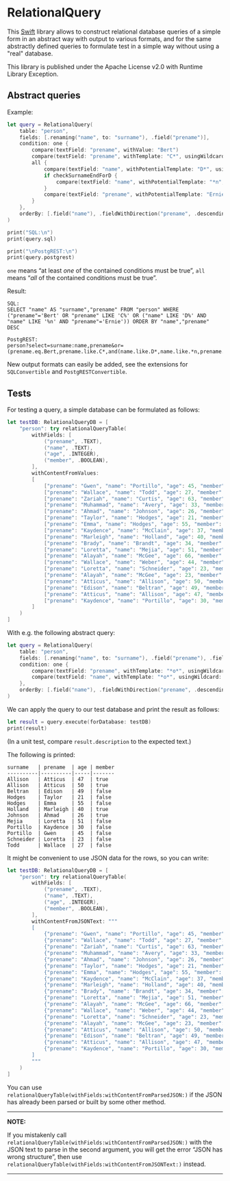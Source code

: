 # RelationalQuery

This [Swift](https://www.swift.org/) library allows to construct relational database queries of a simple form in an abstract way with output to various formats, and for the same abstractly defined queries to formulate test in a simple way without using a "real" database.

This library is published under the Apache License v2.0 with Runtime Library Exception.

## Abstract queries

Example:

```swift
let query = RelationalQuery(
    table: "person",
    fields: [.renaming("name", to: "surname"), .field("prename")],
    condition: one {
        compare(textField: "prename", withValue: "Bert")
        compare(textField: "prename", withTemplate: "C*", usingWildcard: "*")
        all {
            compare(textField: "name", withPotentialTemplate: "D*", usingWildcard: "*")
            if checkSurnameEndForD {
                compare(textField: "name", withPotentialTemplate: "*n", usingWildcard: "*")
            }
            compare(textField: "prename", withPotentialTemplate: "Ernie", usingWildcard: "*")
        }
    },
    orderBy: [.field("name"), .fieldWithDirection("prename", .descending)]
)

print("SQL:\n")
print(query.sql)

print("\nPostgREST:\n")
print(query.postgrest)
```

`one` means “at least _one_ of the contained conditions must be true”, `all` means “_all_ of the contained conditions must be true”.

Result:

```text
SQL:
SELECT "name" AS "surname","prename" FROM "person" WHERE ("prename"='Bert' OR "prename" LIKE 'C%' OR ("name" LIKE 'D%' AND "name" LIKE '%n' AND "prename"='Ernie')) ORDER BY "name","prename" DESC

PostgREST:
person?select=surname:name,prename&or=(prename.eq.Bert,prename.like.C*,and(name.like.D*,name.like.*n,prename.eq.Ernie))&order=name,prename.desc"
```

New output formats can easily be added, see the extensions for `SQLConvertible` and `PostgRESTConvertible`.

## Tests

For testing a query, a simple database can be formulated as follows:

```swift
let testDB: RelationalQueryDB = [
    "person": try relationalQueryTable(
        withFields: [
            ("prename", .TEXT),
            ("name", .TEXT),
            ("age", .INTEGER),
            ("member", .BOOLEAN),
        ],
        withContentFromValues:
        [
            ["prename": "Gwen", "name": "Portillo", "age": 45, "member": false],
            ["prename": "Wallace", "name": "Todd", "age": 27, "member": false],
            ["prename": "Zariah", "name": "Curtis", "age": 63, "member": false],
            ["prename": "Muhammad", "name": "Avery", "age": 33, "member": true],
            ["prename": "Ahmad", "name": "Johnson", "age": 26, "member": true],
            ["prename": "Taylor", "name": "Hodges", "age": 21, "member": false],
            ["prename": "Emma", "name": "Hodges", "age": 55, "member": false],
            ["prename": "Kaydence", "name": "McClain", "age": 37, "member": false],
            ["prename": "Marleigh", "name": "Holland", "age": 40, "member": true],
            ["prename": "Brady", "name": "Brandt", "age": 34, "member": false],
            ["prename": "Loretta", "name": "Mejia", "age": 51, "member": false],
            ["prename": "Alayah", "name": "McGee", "age": 66, "member": false],
            ["prename": "Wallace", "name": "Weber", "age": 44, "member": true],
            ["prename": "Loretta", "name": "Schneider", "age": 23, "member": false],
            ["prename": "Alayah", "name": "McGee", "age": 23, "member": false],
            ["prename": "Atticus", "name": "Allison", "age": 50, "member": true],
            ["prename": "Edison", "name": "Beltran", "age": 49, "member": false],
            ["prename": "Atticus", "name": "Allison", "age": 47, "member": true],
            ["prename": "Kaydence", "name": "Portillo", "age": 30, "member": false],
        ]
    )
]
```

With e.g. the following abstract query:

```swift
let query = RelationalQuery(
    table: "person",
    fields: [.renaming("name", to: "surname"), .field("prename"), .field("age"), .field("member")],
    condition: one {
        compare(textField: "prename", withTemplate: "*o*", usingWildcard: "*")
        compare(textField: "name", withTemplate: "*o*", usingWildcard: "*")
    },
    orderBy: [.field("name"), .fieldWithDirection("prename", .descending)]
)
```

We can apply the query to our test database and print the result as follows:

```swift
let result = query.execute(forDatabase: testDB)
print(result)
```

(In a unit test, compare `result.description` to the expected text.)

The following is printed:

```text
surname   | prename  | age | member
----------|----------|-----|-------
Allison   | Atticus  | 47  | true  
Allison   | Atticus  | 50  | true  
Beltran   | Edison   | 49  | false 
Hodges    | Taylor   | 21  | false 
Hodges    | Emma     | 55  | false 
Holland   | Marleigh | 40  | true  
Johnson   | Ahmad    | 26  | true  
Mejia     | Loretta  | 51  | false 
Portillo  | Kaydence | 30  | false 
Portillo  | Gwen     | 45  | false 
Schneider | Loretta  | 23  | false 
Todd      | Wallace  | 27  | false 
```

It might be convenient to use JSON data for the rows, so you can write:

```swift
let testDB: RelationalQueryDB = [
    "person": try relationalQueryTable(
        withFields: [
            ("prename", .TEXT),
            ("name", .TEXT),
            ("age", .INTEGER),
            ("member", .BOOLEAN),
        ],
        withContentFromJSONText: """
        [
            {"prename": "Gwen", "name": "Portillo", "age": 45, "member": false},
            {"prename": "Wallace", "name": "Todd", "age": 27, "member": false}, 
            {"prename": "Zariah", "name": "Curtis", "age": 63, "member": false}, 
            {"prename": "Muhammad", "name": "Avery", "age": 33, "member": true}, 
            {"prename": "Ahmad", "name": "Johnson", "age": 26, "member": true}, 
            {"prename": "Taylor", "name": "Hodges", "age": 21, "member": false},
            {"prename": "Emma", "name": "Hodges", "age": 55, "member": false}, 
            {"prename": "Kaydence", "name": "McClain", "age": 37, "member": false}, 
            {"prename": "Marleigh", "name": "Holland", "age": 40, "member": true}, 
            {"prename": "Brady", "name": "Brandt", "age": 34, "member": false}, 
            {"prename": "Loretta", "name": "Mejia", "age": 51, "member": false}, 
            {"prename": "Alayah", "name": "McGee", "age": 66, "member": false}, 
            {"prename": "Wallace", "name": "Weber", "age": 44, "member": true}, 
            {"prename": "Loretta", "name": "Schneider", "age": 23, "member": false}, 
            {"prename": "Alayah", "name": "McGee", "age": 23, "member": false}, 
            {"prename": "Atticus", "name": "Allison", "age": 50, "member": true}, 
            {"prename": "Edison", "name": "Beltran", "age": 49, "member": false}, 
            {"prename": "Atticus", "name": "Allison", "age": 47, "member": true}, 
            {"prename": "Kaydence", "name": "Portillo", "age": 30, "member": false}
        ]
        """
    )
]
```

You can use `relationalQueryTable(withFields:withContentFromParsedJSON:)` if the JSON has already been parsed or built by some other method.

---

**NOTE:**

If you mistakenly call `relationalQueryTable(withFields:withContentFromParsedJSON:)` with the JSON text to parse in the second argument, you will get the error “JSON has wrong structure”, then use `relationalQueryTable(withFields:withContentFromJSONText:)` instead.

---
